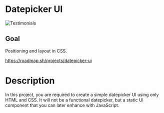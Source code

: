# Datepicker UI

![Testimonials](./assets/img/Testimonials%20Screenshot.png)

## Goal

Positioning and layout in CSS.

https://roadmap.sh/projects/datepicker-ui

# Description

In this project, you are required to create a simple datepicker UI using only HTML and CSS. It will not be a functional datepicker, but a static UI component that you can later enhance with JavaScript.
